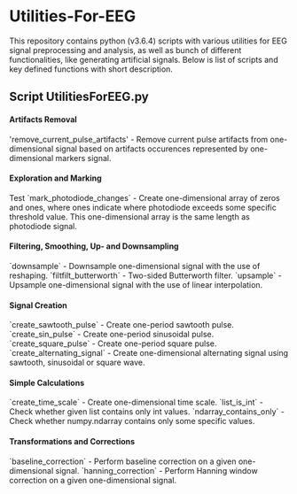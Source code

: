 # Utilities-For-EEG
This repository contains python (v3.6.4) scripts with various utilities for EEG signal preprocessing and analysis, as well as bunch of different functionalities, like generating artificial signals. Below is list of scripts and key defined functions with short description.

<h2>Script UtilitiesForEEG.py</h2>
<h4>Artifacts Removal</h4>
'remove_current_pulse_artifacts' - Remove current pulse artifacts from one-dimensional signal based on artifacts occurences represented by one-dimensional markers signal.

<h4>Exploration and Marking</h4>
Test `mark_photodiode_changes` - Create one-dimensional array of zeros and ones, where ones indicate where photodiode exceeds some specific threshold value. This one-dimensional array is the same length as photodiode signal.

<h4>Filtering, Smoothing, Up- and Downsampling</h4>
`downsample` - Downsample one-dimensional signal with the use of reshaping.
`filtfilt_butterworth` - Two-sided Butterworth filter.
`upsample` - Upsample one-dimensional signal with the use of linear interpolation.

<h4>Signal Creation</h4>
`create_sawtooth_pulse` - Create one-period sawtooth pulse.
`create_sin_pulse` - Create one-period sinusoidal pulse.
`create_square_pulse` - Create one-period square pulse.
`create_alternating_signal` - Create one-dimensional alternating signal using sawtooth, sinusoidal or square wave.

<h4>Simple Calculations</h4>
`create_time_scale` - Create one-dimensional time scale.
`list_is_int` - Check whether given list contains only int values.
`ndarray_contains_only` - Check whether numpy.ndarray contains only some specific values.

<h4>Transformations and Corrections</h4>
`baseline_correction` - Perform baseline correction on a given one-dimensional signal.
`hanning_correction` - Perform Hanning window correction on a given one-dimensional signal.